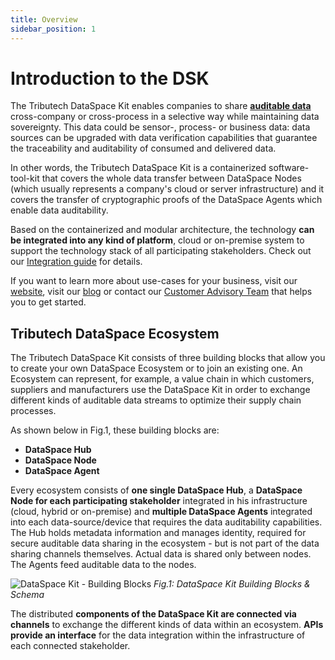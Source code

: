 ```yaml
---
title: Overview
sidebar_position: 1
---
```


# Introduction to the DSK

The Tributech DataSpace Kit enables companies to share [**auditable data**](./auditable-data.md) cross-company or cross-process in a selective way while maintaining data sovereignty. This data could be sensor-, process- or business data: data sources can be upgraded with data verification capabilities that guarantee the traceability and auditability of consumed and delivered data.

In other words, the Tributech DataSpace Kit is a containerized software-tool-kit that covers the whole data transfer between DataSpace Nodes (which usually represents a company's cloud or server infrastructure) and it covers the transfer of cryptographic proofs of the DataSpace Agents which enable data auditability.

Based on the containerized and modular architecture, the technology **can be integrated into any kind of platform**, cloud or on-premise system to support the technology stack of all participating stakeholders. Check out our [Integration guide](../provide_data/overview.md) for details.

If you want to learn more about use-cases for your business, visit our [website](https://www.tributech.io/use-cases/), visit our [blog](https://www.tributech.io/blog/) or contact our [Customer Advisory Team](mailto:customer-advisory@tributech.io) that helps you to get started.

## Tributech DataSpace Ecosystem

The Tributech DataSpace Kit consists of three building blocks that allow you to create your own DataSpace Ecosystem or to join an existing one.
An Ecosystem can represent, for example, a value chain in which customers, suppliers and manufacturers use the DataSpace Kit in order to exchange different kinds of auditable data streams to optimize their supply chain processes.

As shown below in Fig.1, these building blocks are:

- **DataSpace Hub**
- **DataSpace Node**
- **DataSpace Agent**

Every ecosystem consists of **one single DataSpace Hub**, a **DataSpace Node for each participating stakeholder** integrated in his infrastructure (cloud, hybrid or on-premise) and **multiple DataSpace Agents** integrated into each data-source/device that requires the data auditability capabilities.
The Hub holds metadata information and manages identity, required for secure auditable data sharing in the ecosystem - but is not part of the data sharing channels themselves. Actual data is shared only between nodes. The Agents feed auditable data to the nodes.

![DataSpace Kit - Building Blocks](/img/architecture.png)
_Fig.1: DataSpace Kit Building Blocks & Schema_

The distributed **components of the DataSpace Kit are connected via channels** to exchange the different kinds of data within an ecosystem. **APIs provide an interface** for the data integration within the infrastructure of each connected stakeholder.

